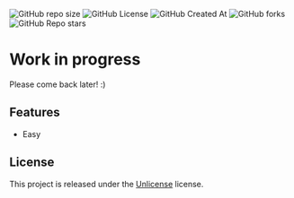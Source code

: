 
![GitHub repo size](https://img.shields.io/github/repo-size/MaxGripe/skunk-html)
![GitHub License](https://img.shields.io/github/license/MaxGripe/skunk-html)
![GitHub Created At](https://img.shields.io/github/created-at/MaxGripe/skunk-html)
![GitHub forks](https://img.shields.io/github/forks/MaxGripe/skunk-html)
![GitHub Repo stars](https://img.shields.io/github/stars/MaxGripe/skunk-html)


# Work in progress

Please come back later! :)

## Features

- Easy

## License

This project is released under the [Unlicense](LICENSE) license.
